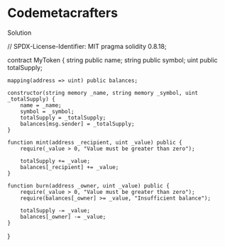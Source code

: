 # Codemetacrafters
Solution 

// SPDX-License-Identifier: MIT
pragma solidity 0.8.18;

contract MyToken {
    string public name;
    string public symbol;
    uint public totalSupply;

    mapping(address => uint) public balances;

    constructor(string memory _name, string memory _symbol, uint _totalSupply) {
        name = _name;
        symbol = _symbol;
        totalSupply = _totalSupply;
        balances[msg.sender] = _totalSupply;
    }

    function mint(address _recipient, uint _value) public {
        require(_value > 0, "Value must be greater than zero");
        
        totalSupply += _value;
        balances[_recipient] += _value;
    }

    function burn(address _owner, uint _value) public {
        require(_value > 0, "Value must be greater than zero");
        require(balances[_owner] >= _value, "Insufficient balance");
        
        totalSupply -= _value;
        balances[_owner] -= _value;
    }
}

